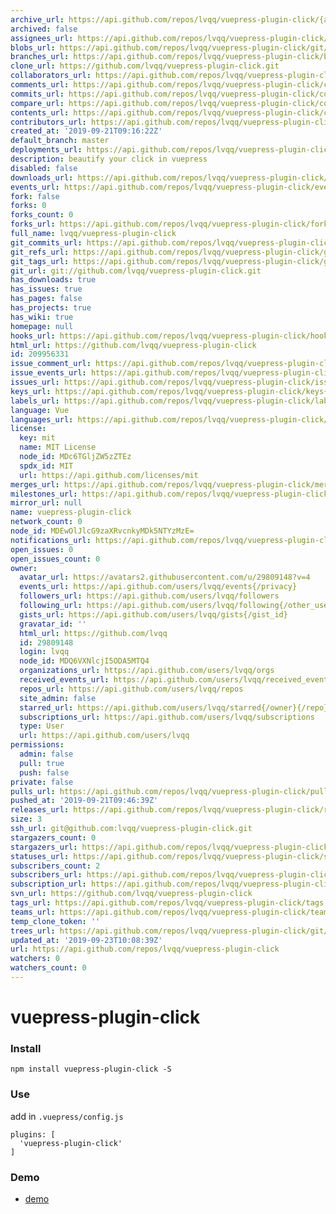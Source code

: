 ```yaml
---
archive_url: https://api.github.com/repos/lvqq/vuepress-plugin-click/{archive_format}{/ref}
archived: false
assignees_url: https://api.github.com/repos/lvqq/vuepress-plugin-click/assignees{/user}
blobs_url: https://api.github.com/repos/lvqq/vuepress-plugin-click/git/blobs{/sha}
branches_url: https://api.github.com/repos/lvqq/vuepress-plugin-click/branches{/branch}
clone_url: https://github.com/lvqq/vuepress-plugin-click.git
collaborators_url: https://api.github.com/repos/lvqq/vuepress-plugin-click/collaborators{/collaborator}
comments_url: https://api.github.com/repos/lvqq/vuepress-plugin-click/comments{/number}
commits_url: https://api.github.com/repos/lvqq/vuepress-plugin-click/commits{/sha}
compare_url: https://api.github.com/repos/lvqq/vuepress-plugin-click/compare/{base}...{head}
contents_url: https://api.github.com/repos/lvqq/vuepress-plugin-click/contents/{+path}
contributors_url: https://api.github.com/repos/lvqq/vuepress-plugin-click/contributors
created_at: '2019-09-21T09:16:22Z'
default_branch: master
deployments_url: https://api.github.com/repos/lvqq/vuepress-plugin-click/deployments
description: beautify your click in vuepress
disabled: false
downloads_url: https://api.github.com/repos/lvqq/vuepress-plugin-click/downloads
events_url: https://api.github.com/repos/lvqq/vuepress-plugin-click/events
fork: false
forks: 0
forks_count: 0
forks_url: https://api.github.com/repos/lvqq/vuepress-plugin-click/forks
full_name: lvqq/vuepress-plugin-click
git_commits_url: https://api.github.com/repos/lvqq/vuepress-plugin-click/git/commits{/sha}
git_refs_url: https://api.github.com/repos/lvqq/vuepress-plugin-click/git/refs{/sha}
git_tags_url: https://api.github.com/repos/lvqq/vuepress-plugin-click/git/tags{/sha}
git_url: git://github.com/lvqq/vuepress-plugin-click.git
has_downloads: true
has_issues: true
has_pages: false
has_projects: true
has_wiki: true
homepage: null
hooks_url: https://api.github.com/repos/lvqq/vuepress-plugin-click/hooks
html_url: https://github.com/lvqq/vuepress-plugin-click
id: 209956331
issue_comment_url: https://api.github.com/repos/lvqq/vuepress-plugin-click/issues/comments{/number}
issue_events_url: https://api.github.com/repos/lvqq/vuepress-plugin-click/issues/events{/number}
issues_url: https://api.github.com/repos/lvqq/vuepress-plugin-click/issues{/number}
keys_url: https://api.github.com/repos/lvqq/vuepress-plugin-click/keys{/key_id}
labels_url: https://api.github.com/repos/lvqq/vuepress-plugin-click/labels{/name}
language: Vue
languages_url: https://api.github.com/repos/lvqq/vuepress-plugin-click/languages
license:
  key: mit
  name: MIT License
  node_id: MDc6TGljZW5zZTEz
  spdx_id: MIT
  url: https://api.github.com/licenses/mit
merges_url: https://api.github.com/repos/lvqq/vuepress-plugin-click/merges
milestones_url: https://api.github.com/repos/lvqq/vuepress-plugin-click/milestones{/number}
mirror_url: null
name: vuepress-plugin-click
network_count: 0
node_id: MDEwOlJlcG9zaXRvcnkyMDk5NTYzMzE=
notifications_url: https://api.github.com/repos/lvqq/vuepress-plugin-click/notifications{?since,all,participating}
open_issues: 0
open_issues_count: 0
owner:
  avatar_url: https://avatars2.githubusercontent.com/u/29809148?v=4
  events_url: https://api.github.com/users/lvqq/events{/privacy}
  followers_url: https://api.github.com/users/lvqq/followers
  following_url: https://api.github.com/users/lvqq/following{/other_user}
  gists_url: https://api.github.com/users/lvqq/gists{/gist_id}
  gravatar_id: ''
  html_url: https://github.com/lvqq
  id: 29809148
  login: lvqq
  node_id: MDQ6VXNlcjI5ODA5MTQ4
  organizations_url: https://api.github.com/users/lvqq/orgs
  received_events_url: https://api.github.com/users/lvqq/received_events
  repos_url: https://api.github.com/users/lvqq/repos
  site_admin: false
  starred_url: https://api.github.com/users/lvqq/starred{/owner}{/repo}
  subscriptions_url: https://api.github.com/users/lvqq/subscriptions
  type: User
  url: https://api.github.com/users/lvqq
permissions:
  admin: false
  pull: true
  push: false
private: false
pulls_url: https://api.github.com/repos/lvqq/vuepress-plugin-click/pulls{/number}
pushed_at: '2019-09-21T09:46:39Z'
releases_url: https://api.github.com/repos/lvqq/vuepress-plugin-click/releases{/id}
size: 3
ssh_url: git@github.com:lvqq/vuepress-plugin-click.git
stargazers_count: 0
stargazers_url: https://api.github.com/repos/lvqq/vuepress-plugin-click/stargazers
statuses_url: https://api.github.com/repos/lvqq/vuepress-plugin-click/statuses/{sha}
subscribers_count: 2
subscribers_url: https://api.github.com/repos/lvqq/vuepress-plugin-click/subscribers
subscription_url: https://api.github.com/repos/lvqq/vuepress-plugin-click/subscription
svn_url: https://github.com/lvqq/vuepress-plugin-click
tags_url: https://api.github.com/repos/lvqq/vuepress-plugin-click/tags
teams_url: https://api.github.com/repos/lvqq/vuepress-plugin-click/teams
temp_clone_token: ''
trees_url: https://api.github.com/repos/lvqq/vuepress-plugin-click/git/trees{/sha}
updated_at: '2019-09-23T10:08:39Z'
url: https://api.github.com/repos/lvqq/vuepress-plugin-click
watchers: 0
watchers_count: 0
---
```


# vuepress-plugin-click
### Install
```
npm install vuepress-plugin-click -S
```

### Use
add in `.vuepress/config.js`
```
plugins: [
  'vuepress-plugin-click'
]
```

### Demo
- [demo](https://www.nicksonlvqq.cn)
